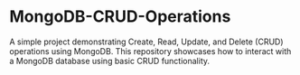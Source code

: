 # MongoDB-CRUD-Operations
A simple project demonstrating Create, Read, Update, and Delete (CRUD) operations using MongoDB. This repository showcases how to interact with a MongoDB database using basic CRUD functionality.
